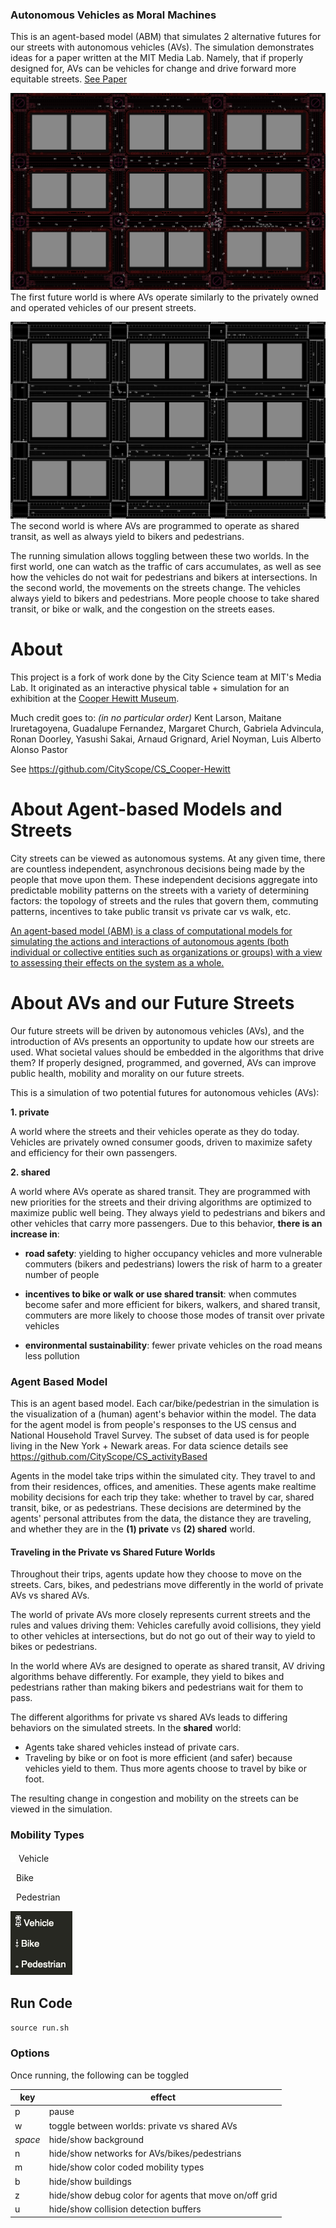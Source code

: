 ### Autonomous Vehicles as Moral Machines


This is an agent-based model (ABM) that simulates 2 alternative futures for our streets with autonomous vehicles (AVs).
The simulation demonstrates ideas for a paper written at the MIT Media Lab. Namely, that if properly designed for, AVs can be vehicles for change and drive forward more equitable streets.
[See Paper](https://docs.google.com/document/d/1BlcuKNUD1KOblP5JW6aEXMcnS0sMfL_g7d8P9sffAyA/edit?usp=sharing)

![World of private AVs](output-assets/private-av-world-traffic-jam.png)
The first future world is where AVs operate similarly to the privately owned and operated vehicles of our present streets.

![World of private AVs](output-assets/shared-av-world.png)
The second world is where AVs are programmed to operate as shared transit, as well as always yield to bikers and pedestrians.


The running simulation allows toggling between these two worlds.  In the first world, one can watch as the traffic of cars accumulates, as well as see how the vehicles do not wait for pedestrians and bikers at intersections.
In the second world, the movements on the streets change.  The vehicles always yield to bikers and pedestrians.  More people choose to take shared transit, or bike or walk, and the congestion on the streets eases.


# About


This project is a fork of work done by the City Science team at MIT's Media Lab.  It originated as an interactive physical table + simulation for an exhibition at the [Cooper Hewitt Museum](https://www.cooperhewitt.org/2018/11/08/cooper-hewitt-explores-the-future-of-mobility-in-new-exhibition/).

Much credit goes to:
*(in no particular order)*
Kent Larson, Maitane Iruretagoyena, Guadalupe Fernandez, Margaret Church, Gabriela Advincula, Ronan Doorley, Yasushi Sakai, Arnaud Grignard, Ariel Noyman, Luis Alberto Alonso Pastor

See https://github.com/CityScope/CS_Cooper-Hewitt

# About Agent-based Models and Streets

City streets can be viewed as autonomous systems.  At any given time, there are countless independent, asynchronous decisions being made by the people that move upon them.  These independent decisions aggregate into predictable mobility patterns on the streets with a variety of determining factors: the topology of streets and the rules that govern them, commuting patterns, incentives to take public transit vs private car vs walk, etc.

[An agent-based model (ABM) is a class of computational models for simulating the actions and interactions of autonomous agents (both individual or collective entities such as organizations or groups) with a view to assessing their effects on the system as a whole.](https://en.wikipedia.org/wiki/Agent-based_model)


# About AVs and our Future Streets

Our future streets will be driven by autonomous vehicles (AVs), and the introduction of AVs presents an opportunity to update how our streets are used.  What societal values should be embedded in the algorithms that drive them?  If properly designed, programmed, and governed, AVs can improve public health, mobility and morality on our future streets.

This is a simulation of two potential futures for autonomous vehicles (AVs):

__1. private__

A world where the streets and their vehicles operate as they do today.  Vehicles are privately owned consumer goods, driven to maximize safety and efficiency for their own passengers.


__2. shared__

A world where AVs operate as shared transit.  They are programmed with new priorities for the streets and their driving algorithms are optimized to maximize public well being.  They always yield to pedestrians and bikers and other vehicles that carry more passengers.  Due to this behavior, __there is an increase in__:

- __road safety__: yielding to higher occupancy vehicles and more vulnerable commuters (bikers and pedestrians) lowers the risk of harm to a greater number of people

- __incentives to bike or walk or use shared transit__: when commutes become safer and more efficient for bikers, walkers, and shared transit, commuters are more likely to choose those modes of transit over private vehicles

- __environmental sustainability__: fewer private vehicles on the road means less pollution


### Agent Based Model

This is an agent based model.
Each car/bike/pedestrian in the simulation is the visualization of a (human) agent's behavior within the model.
The data for the agent model is from people's responses to the US census and National Household Travel Survey.  The subset of data used is for people living in the New York + Newark areas.  For data science details see https://github.com/CityScope/CS_activityBased

Agents in the model take trips within the simulated city.  They travel to and from their residences, offices, and amenities.  These agents make realtime mobility decisions for each trip they take: whether to travel by car, shared transit, bike, or as pedestrians.
These decisions are determined by the agents' personal attributes from the data, the distance they are traveling, and whether they are in the __(1) private__ vs __(2) shared__ world.

#### Traveling in the Private vs Shared Future Worlds
Throughout their trips, agents update how they choose to move on the streets.  Cars, bikes, and pedestrians move differently in the world of private AVs vs shared AVs.

The world of private AVs more closely represents current streets and the rules and values driving them: Vehicles carefully avoid collisions, they yield to other vehicles at intersections, but do not go out of their way to yield to bikes or pedestrians.  

In the world where AVs are designed to operate as shared transit, AV driving algorithms behave differently.  For example, they yield to bikes and pedestrians rather than making bikers and pedestrians wait for them to pass.

The different algorithms for private vs shared AVs leads to differing behaviors on the simulated streets.
In the __shared__ world:
- Agents take shared vehicles instead of private cars.
- Traveling by bike or on foot is more efficient (and safer) because vehicles yield to them.  Thus more agents choose to travel by bike or foot.

The resulting change in congestion and mobility on the streets can be viewed in the simulation.


### Mobility Types

![Vehicle](ABM/data/image/glyphs/car.gif)
Vehicle

![Bike 0](ABM/data/image/glyphs/bike-0.gif)
Bike

![human 0](ABM/data/image/glyphs/human-0.gif)
Pedestrian

![mobility types](output-assets/mobility-types.png)




## Run Code

`source run.sh`


### Options

Once running, the following can be toggled

key | effect
--- | ---
p | pause
w | toggle between worlds: private vs shared AVs
*space* | hide/show background
n | hide/show networks for AVs/bikes/pedestrians
m | hide/show color coded mobility types
b | hide/show buildings
z | hide/show debug color for agents that move on/off grid
u | hide/show collision detection buffers
